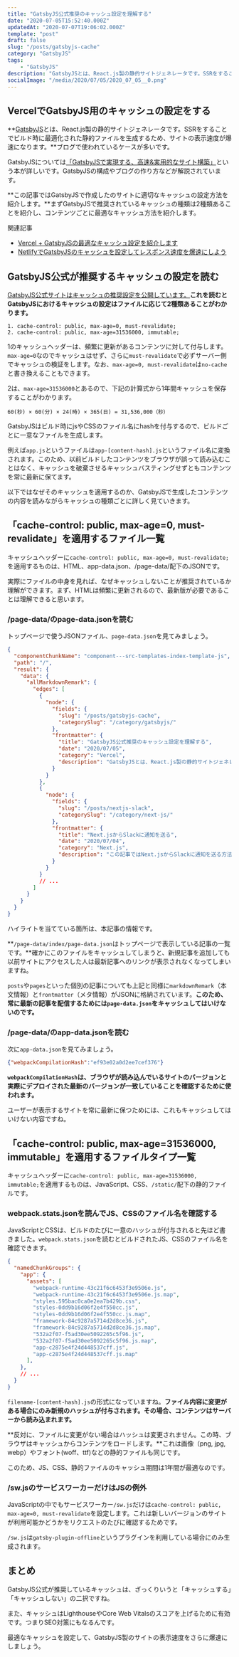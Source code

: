 ```yaml
---
title: "GatsbyJS公式推奨のキャッシュ設定を理解する"
date: "2020-07-05T15:52:40.000Z"
updatedAt: "2020-07-07T19:06:02.000Z"
template: "post"
draft: false
slug: "/posts/gatsbyjs-cache"
category: "GatsbyJS"
tags:
    - "GatsbyJS"
description: "GatsbyJSとは、React.js製の静的サイトジェネレータです。SSRをすることでビルド時に最適化された静的ファイルを生成するため、サイトの表示速度が爆速になります。ブログで使われているケースが多いです。この記事ではGatsbyJSで作成したのサイトに適切なキャッシュの設定方法を紹介します。"
socialImage: "/media/2020/07/05/2020_07_05__0.png"
---
```


## VercelでGatsbyJS用のキャッシュの設定をする
**[GatsbyJS](https://www.gatsbyjs.org/)とは、React.js製の静的サイトジェネレータです。SSRをすることでビルド時に最適化された静的ファイルを生成するため、サイトの表示速度が爆速になります。**ブログで使われているケースが多いです。

GatsbyJSについては[「GatsbyJSで実現する、高速&実用的なサイト構築」](https://amzn.to/38qah1o)という本が詳しいです。GatsbyJSの構成やブログの作り方などが解説されています。

**この記事ではGatsbyJSで作成したのサイトに適切なキャッシュの設定方法を紹介します。**まずGatsbyJSで推奨されているキャッシュの種類は2種類あることを紹介し、コンテンツごとに最適なキャッシュ方法を紹介します。

関連記事
- [Vercel + GatsbyJSの最適なキャッシュ設定を紹介します](/posts/vercel-cache-gatsbyjs)
- [NetlifyでGatsbyJSのキャッシュを設定してレスポンス速度を爆速にしよう](/posts/netlify-cache-gatsbyjs)

## GatsbyJS公式が推奨するキャッシュの設定を読む
[GatsbyJS公式サイトはキャッシュの推奨設定を公開しています。](https://www.gatsbyjs.org/docs/caching/)**これを読むとGatsbyJSにおけるキャッシュの設定はファイルに応じて2種類あることがわかります。**

```
1. cache-control: public, max-age=0, must-revalidate;
2. cache-control: public, max-age=31536000, immutable;
```

1のキャッシュヘッダーは、頻繁に更新があるコンテンツに対して付与します。`max-age=0`なのでキャッシュはせず、さらに`must-revalidate`で必ずサーバー側でキャッシュの検証をします。なお、`max-age=0, must-revalidate`は`no-cache`と書き換えることもできます。

2は、`max-age=31536000`とあるので、下記の計算式から1年間キャッシュを保存することがわかります。

```
60(秒) × 60(分) × 24(時) × 365(日) = 31,536,000（秒）
```

GatsbyJSはビルド時にjsやCSSのファイル名にhashを付与するので、ビルドごとに一意なファイルを生成します。

例えば`app.js`というファイルは`app-[content-hash].js`というファイル名に変換されます。このため、以前ビルドしたコンテンツをブラウザが誤って読み込むことはなく、キャッシュを破棄させるキャッシュバスティングせずともコンテンツを常に最新に保てます。

以下ではなぜそのキャッシュを適用するのか、GatsbyJSで生成したコンテンツの内容を読みながらキャッシュの種類ごとに詳しく見ていきます。

## 「cache-control: public, max-age=0, must-revalidate」を適用するファイル一覧
キャッシュヘッダーに`cache-control: public, max-age=0, must-revalidate;`を適用するものは、HTML、app-data.json、/page-data/配下のJSONです。

実際にファイルの中身を見れば、なぜキャッシュしないことが推奨されているか理解ができます。まず、HTMLは頻繁に更新されるので、最新版が必要であることは理解できると思います。

### /page-data/のpage-data.jsonを読む
トップページで使うJSONファイル、`page-data.json`を見てみましょう。

```json{8-21}:title=/page-data/index/page-data.json
{
  "componentChunkName": "component---src-templates-index-template-js",
  "path": "/",
  "result": {
    "data": {
      "allMarkdownRemark": {
        "edges": [
          {
            "node": {
              "fields": {
                "slug": "/posts/gatsbyjs-cache",
                "categorySlug": "/category/gatsbyjs/"
              },
              "frontmatter": {
                "title": "GatsbyJS公式推奨のキャッシュ設定を理解する",
                "date": "2020/07/05",
                "category": "Vercel",
                "description": "GatsbyJSとは、React.js製の静的サイトジェネレータです..."
              }
            }
          },
          {
            "node": {
              "fields": {
                "slug": "/posts/nextjs-slack",
                "categorySlug": "/category/next-js/"
              },
              "frontmatter": {
                "title": "Next.jsからSlackに通知を送る",
                "date": "2020/07/04",
                "category": "Next.js",
                "description": "この記事ではNext.jsからSlackに通知を送る方法を紹介します..."
              }
            }
          }
          // ...
        ]
      }
    }
  }
}
```

ハイライトを当てている箇所は、本記事の情報です。

**`/page-data/index/page-data.json`はトップページで表示している記事の一覧です。**確かにこのファイルをキャッシュしてしまうと、新規記事を追加しても以前サイトにアクセスした人は最新記事へのリンクが表示されなくなってしまいますね。

`posts`や`pages`といった個別の記事についても上記と同様に`markdownRemark`（本文情報）と`frontmatter`（メタ情報）がJSONに格納されています。**このため、常に最新の記事を配信するためには`page-data.json`をキャッシュしてはいけないのです。**

### /page-data/のapp-data.jsonを読む
次に`app-data.json`を見てみましょう。

```json:title=/page-data/app-data.json
{"webpackCompilationHash":"ef93e02a0d2ee7cef376"}
```

**`webpackCompilationHash`は、ブラウザが読み込んでいるサイトのバージョンと実際にデプロイされた最新のバージョンが一致していることを確認するために使われます。**

ユーザーが表示するサイトを常に最新に保つためには、これもキャッシュしてはいけない内容ですね。

## 「cache-control: public, max-age=31536000, immutable」を適用するファイルタイプ一覧
キャッシュヘッダーに`cache-control: public, max-age=31536000, immutable;`を適用するものは、JavaScript、CSS、`/static/`配下の静的ファイルです。

### webpack.stats.jsonを読んでJS、CSSのファイル名を確認する

JavaScriptとCSSは、ビルドのたびに一意のハッシュが付与されると先ほど書きました。`webpack.stats.json`を読むとビルドされたJS、CSSのファイル名を確認できます。

```json:title=/webpack.stats.json
{
  "namedChunkGroups": {
    "app": {
      "assets": [
        "webpack-runtime-43c21f6c6453f3e9506e.js",
        "webpack-runtime-43c21f6c6453f3e9506e.js.map",
        "styles.595bac0ca0e2ea7b429b.css",
        "styles-0dd9b16d06f2e4f550cc.js",
        "styles-0dd9b16d06f2e4f550cc.js.map",
        "framework-84c9287a5714d2d8ce36.js",
        "framework-84c9287a5714d2d8ce36.js.map",
        "532a2f07-f5ad30ee5092265c5f96.js",
        "532a2f07-f5ad30ee5092265c5f96.js.map",
        "app-c2875e4f24d448537cff.js",
        "app-c2875e4f24d448537cff.js.map"
      ],
    },
    // ...
  }
}
```

`filename-[content-hash].js`の形式になっていますね。**ファイル内容に変更がある場合にのみ新規のハッシュが付与されます。その場合、コンテンツはサーバーから読み込まれます。**

**反対に、ファイルに変更がない場合はハッシュは変更されません。この時、ブラウザはキャッシュからコンテンツをロードします。**これは画像（png, jpg, webp）やフォント(woff、ttf)などの静的ファイルも同じです。

このため、JS、CSS、静的ファイルのキャッシュ期間は1年間が最適なのです。

### /sw.jsのサービスワーカーだけはJSの例外
JavaScriptの中でもサービスワーカー`/sw.js`だけは`cache-control: public, max-age=0, must-revalidate`を設定します。これは新しいバージョンのサイトが利用可能かどうかをリクエストのたびに確認するためです。

`/sw.js`は`gatsby-plugin-offline`というプラグインを利用している場合にのみ生成されます。

## まとめ
GatsbyJS公式が推奨しているキャッシュは、ざっくりいうと「キャッシュする」「キャッシュしない」の二択ですね。

また、キャッシュはLighthouseやCore Web Vitalsのスコアを上げるために有効です。つまりSEO対策にもなるんです。

最適なキャッシュを設定して、GatsbyJS製のサイトの表示速度をさらに爆速にしましょう。
